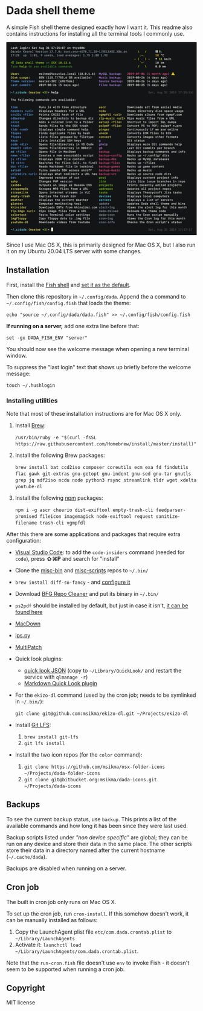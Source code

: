# Dada shell theme

A simple Fish shell theme designed exactly how I want it. This readme also contains instructions for installing all the terminal tools I commonly use.

![Screenshot of Dada shell theme](etc/dada_screenshot_1.png?raw=true)

Since I use Mac OS X, this is primarily designed for Mac OS X, but I also run it on my Ubuntu 20.04 LTS server with some changes.

## Installation

First, install the [Fish shell](https://fishshell.com/) and [set it as the default](https://stackoverflow.com/a/26321141).

Then clone this repository in `~/.config/dada`. Append the a command to `~/.config/fish/config.fish` that loads the theme:

```fish
echo "source ~/.config/dada/dada.fish" >> ~/.config/fish/config.fish
```

**If running on a server,** add one extra line before that:

```fish
set -gx DADA_FISH_ENV "server"
```

You should now see the welcome message when opening a new terminal window.

To suppress the "last login" text that shows up briefly before the welcome message:

```fish
touch ~/.hushlogin
```

### Installing utilities

Note that most of these installation instructions are for Mac OS X only.

1. Install [Brew](https://brew.sh/):

    `/usr/bin/ruby -e "$(curl -fsSL https://raw.githubusercontent.com/Homebrew/install/master/install)"`

2. Install the following Brew packages:

    `brew install bat ccd2iso composer coreutils ecm exa fd findutils flac gawk git-extras gnu-getopt gnu-indent gnu-sed gnu-tar gnutls grep jq mdf2iso ncdu node python3 rsync streamlink tldr wget xdelta youtube-dl`

3. Install the following [npm](https://www.npmjs.com/) packages:

    `npm i -g ascr cheerio dist-exiftool empty-trash-cli feedparser-promised fileicon imagemagick node-exiftool request sanitize-filename trash-cli vgmpfdl`

After this there are some applications and packages that require extra configuration:

* [Visual Studio Code](https://code.visualstudio.com/): to add the `code-insiders` command (needed for `code`), press **⇧⌘P** and search for "install"
* Clone the [misc-bin](https://bitbucket.org/msikma/misc-bin) and [misc-scripts](https://github.com/msikma/misc-scripts) repos to `~/.bin/`
* `brew install diff-so-fancy` - and [configure it](https://github.com/so-fancy/diff-so-fancy)
* Download [BFG Repo Cleaner](https://rtyley.github.io/bfg-repo-cleaner/) and put its binary in `~/.bin/`
* `ps2pdf` should be installed by default, but just in case it isn't, [it can be found here](https://www.ghostscript.com/doc/current/Ps2pdf.htm)
* [MacDown](https://macdown.uranusjr.com/)
* [ips.py](https://github.com/fbeaudet/ips.py)
* [MultiPatch](http://www.romhacking.net/utilities/746/)
* Quick look plugins:

    * [quick look JSON](http://www.sagtau.com/quicklookjson.html) (copy to `~/Library/QuickLook/` and restart the service with `qlmanage -r`)
    * [Markdown Quick Look plugin](http://inkmarkapp.com/markdown-quick-look-plugin-mac-os-x/)

* For the `ekizo-dl` command (used by the cron job; needs to be symlinked in `~/.bin/`):

    `git clone git@github.com:msikma/ekizo-dl.git ~/Projects/ekizo-dl`

* Install [Git LFS](https://git-lfs.github.com/):

    1. `brew install git-lfs`
    2. `git lfs install`

* Install the two icon repos (for the `color` command):

    1. `git clone https://github.com/msikma/osx-folder-icons ~/Projects/dada-folder-icons`
    2. `git clone git@bitbucket.org:msikma/dada-icons.git ~/Projects/dada-icons`

## Backups

To see the current backup status, use `backup`. This prints a list of the available commands and how long it has been since they were last used.

Backup scripts listed under *"non device specific"* are global; they can be run on any device and store their data in the same place. The other scripts store their data in a directory named after the current hostname (`~/.cache/dada`).

Backups are disabled when running on a server.

## Cron job

The built in cron job only runs on Mac OS X.

To set up the cron job, run `cron-install`. If this somehow doesn't work, it can be manually installed as follows:

1. Copy the LaunchAgent plist file `etc/com.dada.crontab.plist` to `~/Library/LaunchAgents`
2. Activate it: `launchctl load ~/Library/LaunchAgents/com.dada.crontab.plist`.

Note that the `run-cron.fish` file doesn't use `env` to invoke Fish - it doesn't seem to be supported when running a cron job.

## Copyright

MIT license
